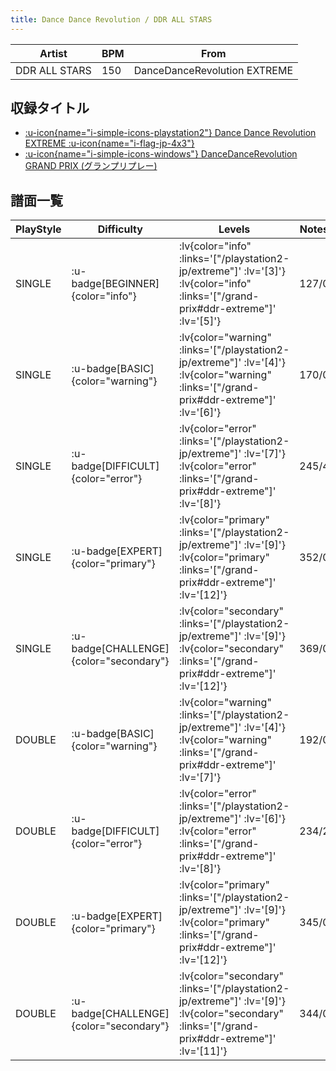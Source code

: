 ```yaml
---
title: Dance Dance Revolution / DDR ALL STARS
---
```


|Artist|BPM|From|
|------|---|----|
|DDR ALL STARS|150|DanceDanceRevolution EXTREME|

## 収録タイトル

- [ :u-icon{name="i-simple-icons-playstation2"} Dance Dance Revolution EXTREME :u-icon{name="i-flag-jp-4x3"} ](/playstation2-jp/extreme)
- [ :u-icon{name="i-simple-icons-windows"} DanceDanceRevolution GRAND PRIX (グランプリプレー)](/grand-prix#ddr-extreme)

## 譜面一覧

|PlayStyle|Difficulty|Levels|Notes|Movie|
|---------|----------|------|-----|-----|
|SINGLE| :u-badge[BEGINNER]{color="info"} | :lv{color="info" :links='["/playstation2-jp/extreme"]' :lv='[3]'}  :lv{color="info" :links='["/grand-prix#ddr-extreme"]' :lv='[5]'} |127/0||
|SINGLE| :u-badge[BASIC]{color="warning"} | :lv{color="warning" :links='["/playstation2-jp/extreme"]' :lv='[4]'}  :lv{color="warning" :links='["/grand-prix#ddr-extreme"]' :lv='[6]'} |170/0||
|SINGLE| :u-badge[DIFFICULT]{color="error"} | :lv{color="error" :links='["/playstation2-jp/extreme"]' :lv='[7]'}  :lv{color="error" :links='["/grand-prix#ddr-extreme"]' :lv='[8]'} |245/4||
|SINGLE| :u-badge[EXPERT]{color="primary"} | :lv{color="primary" :links='["/playstation2-jp/extreme"]' :lv='[9]'}  :lv{color="primary" :links='["/grand-prix#ddr-extreme"]' :lv='[12]'} |352/0||
|SINGLE| :u-badge[CHALLENGE]{color="secondary"} | :lv{color="secondary" :links='["/playstation2-jp/extreme"]' :lv='[9]'}  :lv{color="secondary" :links='["/grand-prix#ddr-extreme"]' :lv='[12]'} |369/0||
|DOUBLE| :u-badge[BASIC]{color="warning"} | :lv{color="warning" :links='["/playstation2-jp/extreme"]' :lv='[4]'}  :lv{color="warning" :links='["/grand-prix#ddr-extreme"]' :lv='[7]'} |192/0||
|DOUBLE| :u-badge[DIFFICULT]{color="error"} | :lv{color="error" :links='["/playstation2-jp/extreme"]' :lv='[6]'}  :lv{color="error" :links='["/grand-prix#ddr-extreme"]' :lv='[8]'} |234/2||
|DOUBLE| :u-badge[EXPERT]{color="primary"} | :lv{color="primary" :links='["/playstation2-jp/extreme"]' :lv='[9]'}  :lv{color="primary" :links='["/grand-prix#ddr-extreme"]' :lv='[12]'} |345/0||
|DOUBLE| :u-badge[CHALLENGE]{color="secondary"} | :lv{color="secondary" :links='["/playstation2-jp/extreme"]' :lv='[9]'}  :lv{color="secondary" :links='["/grand-prix#ddr-extreme"]' :lv='[11]'} |344/0||
